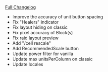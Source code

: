 [Full Changelog](https://github.com/enderneko/Cell/compare/r247-release...601783d6462904cad6757ff2e2e42b8e8c3ba47b)

- Improve the accuracy of unit button spacing
- Fix "Healers" indicator
- Fix layout hiding on classic
- Fix pixel accuracy of Block(s)
- Fix raid layout preview
- Add "/cell rescale"
- Add RecommendedScale button
- Update power filter for vanilla
- Update max unitsPerColumn on classic
- Update locales
